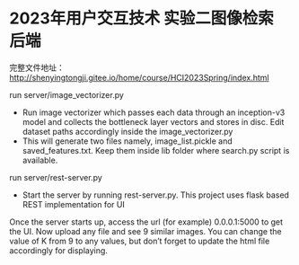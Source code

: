 # 2023年用户交互技术 实验二图像检索 后端

完整文件地址：http://shenyingtongji.gitee.io/home/course/HCI2023Spring/index.html

run server/image_vectorizer.py

- Run image vectorizer which passes each data through an inception-v3 model and collects the bottleneck layer vectors and stores in disc. Edit dataset paths accordingly inside the image_vectorizer.py
- This will generate two files namely, image_list.pickle and saved_features.txt. Keep them inside lib folder where search.py script is available.

 run server/rest-server.py

- Start the server by running rest-server.py. This project uses flask based REST implementation for UI

Once the server starts up, access the url (for example) 0.0.0.1:5000 to get the UI. Now upload any file and see 9 similar images. You can change the value of K from 9 to any values, but don’t forget to update the html file accordingly for displaying.



 